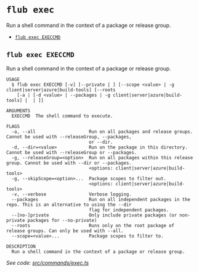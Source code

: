 `flub exec`
===========

Run a shell command in the context of a package or release group.

* [`flub exec EXECCMD`](#flub-exec-execcmd)

## `flub exec EXECCMD`

Run a shell command in the context of a package or release group.

```
USAGE
  $ flub exec EXECCMD [-v] [--private | ] [--scope <value> | -g client|server|azure|build-tools] [--roots
    [-a | [-d <value> | --packages | -g client|server|azure|build-tools] |  | ]]

ARGUMENTS
  EXECCMD  The shell command to execute.

FLAGS
  -a, --all                    Run on all packages and release groups. Cannot be used with --releaseGroup, --packages,
                               or --dir.
  -d, --dir=<value>            Run on the package in this directory. Cannot be used with --releaseGroup or --packages.
  -g, --releaseGroup=<option>  Run on all packages within this release group. Cannot be used with --dir or --packages.
                               <options: client|server|azure|build-tools>
  -g, --skipScope=<option>...  Package scopes to filter out.
                               <options: client|server|azure|build-tools>
  -v, --verbose                Verbose logging.
  --packages                   Run on all independent packages in the repo. This is an alternative to using the --dir
                               flag for independent packages.
  --[no-]private               Only include private packages (or non-private packages for --no-private)
  --roots                      Runs only on the root package of release groups. Can only be used with --all.
  --scope=<value>...           Package scopes to filter to.

DESCRIPTION
  Run a shell command in the context of a package or release group.
```

_See code: [src/commands/exec.ts](https://github.com/microsoft/FluidFramework/blob/main/build-tools/packages/build-cli/src/commands/exec.ts)_
